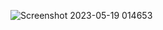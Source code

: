 ![Screenshot 2023-05-19 014653](https://github.com/faizan8349/100-days-RTL/assets/131616660/fd659a6f-01e7-4195-9f46-cdb7da5448ac)
